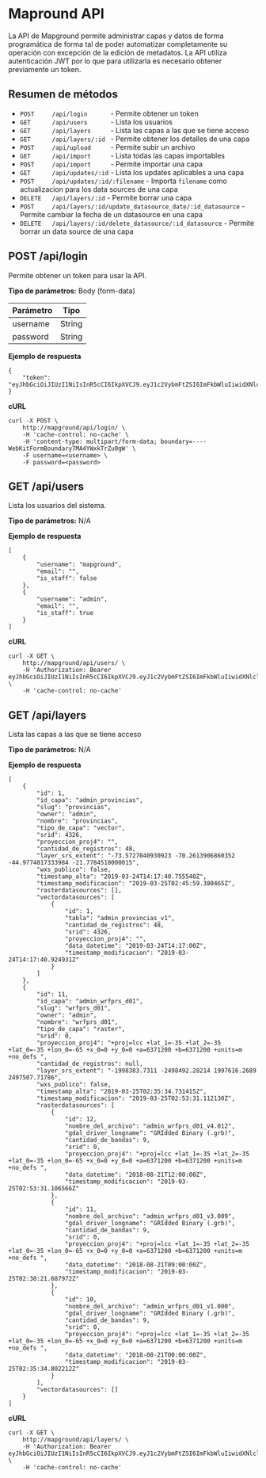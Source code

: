 # Mapround API 

La API de Mapground permite administrar capas y datos de forma programática de forma tal de poder automatizar completamente su operación con excepción de la edición de metadatos. La API utiliza autenticación JWT por lo que para utilizarla es necesario obtener previamente un token.

## Resumen de métodos

* `POST     /api/login      ` - Permite obtener un token
* `GET      /api/users      ` - Lista los usuarios
* `GET      /api/layers     ` - Lista las capas a las que se tiene acceso
* `GET      /api/layers/:id ` - Permite obtener los detalles de una capa
* `POST     /api/upload     ` - Permite subir un archivo
* `GET      /api/import     ` - Lista todas las capas importables
* `POST     /api/import     ` - Permite importar una capa
* `GET      /api/updates/:id` - Lista los updates aplicables a una capa
* `POST     /api/updates/:id/:filename` - Importa `filename` como actualizacion para los data sources de una capa
* `DELETE   /api/layers/:id` - Permite borrar una capa
* `POST     /api/layers/:id/update_datasource_date/:id_datasource` - Permite cambiar la fecha de un datasource en una capa
* `DELETE   /api/layers/:id/delete_datasource/:id_datasource` - Permite borrar un data source de una capa

## POST /api/login
Permite obtener un token para usar la API.

**Tipo de parámetros:** Body (form-data)

| Parámetro | Tipo    |
| --------- | --------|
| username  | String  |
| password  | String  |

**Ejemplo de respuesta**

    {
        "token": "eyJhbGciOiJIUzI1NiIsInR5cCI6IkpXVCJ9.eyJ1c2VybmFtZSI6ImFkbWluIiwidXNlcl9pZCI6MSwiZW1haWwiOiIiLCJleHAiOjE1NTUyNzY4MDR9.8XXkn7meyFR8wJpid8Mirf7PmWcDBq2MY4cZFLiyb1o"
    }

**cURL**

    curl -X POST \
        http://mapground/api/login/ \
        -H 'cache-control: no-cache' \
        -H 'content-type: multipart/form-data; boundary=----WebKitFormBoundary7MA4YWxkTrZu0gW' \
        -F username=<username> \
        -F password=<password>

## GET /api/users
Lista los usuarios del sistema.

**Tipo de parámetros:** N/A

**Ejemplo de respuesta**

    [
        {
            "username": "mapground",
            "email": "",
            "is_staff": false
        },
        {
            "username": "admin",
            "email": "",
            "is_staff": true
        }
    ]

**cURL**

    curl -X GET \
        http://mapground/api/users/ \
        -H 'Authorization: Bearer eyJhbGciOiJIUzI1NiIsInR5cCI6IkpXVCJ9.eyJ1c2VybmFtZSI6ImFkbWluIiwidXNlcl9pZCI6MSwiZW1haWwiOiIiLCJleHAiOjE1NTUyODE3Njd9.hC35B6Pgksj0un6OfRlvxKWBYM3QjsX4oqsl9pCY97Q' \
        -H 'cache-control: no-cache'

## GET /api/layers
Lista las capas a las que se tiene acceso

**Tipo de parámetros:** N/A

**Ejemplo de respuesta**

    [
        {
            "id": 1,
            "id_capa": "admin_provincias",
            "slug": "provincias",
            "owner": "admin",
            "nombre": "provincias",
            "tipo_de_capa": "vector",
            "srid": 4326,
            "proyeccion_proj4": "",
            "cantidad_de_registros": 48,
            "layer_srs_extent": "-73.5727040930923 -70.2613906860352 -44.9774017333984 -21.7784510000015",
            "wxs_publico": false,
            "timestamp_alta": "2019-03-24T14:17:40.755540Z",
            "timestamp_modificacion": "2019-03-25T02:45:59.380465Z",
            "rasterdatasources": [],
            "vectordatasources": [
                {
                    "id": 1,
                    "tabla": "admin_provincias_v1",
                    "cantidad_de_registros": 48,
                    "srid": 4326,
                    "proyeccion_proj4": "",
                    "data_datetime": "2019-03-24T14:17:00Z",
                    "timestamp_modificacion": "2019-03-24T14:17:40.924931Z"
                }
            ]
        },
        {
            "id": 11,
            "id_capa": "admin_wrfprs_d01",
            "slug": "wrfprs_d01",
            "owner": "admin",
            "nombre": "wrfprs_d01",
            "tipo_de_capa": "raster",
            "srid": 0,
            "proyeccion_proj4": "+proj=lcc +lat_1=-35 +lat_2=-35 +lat_0=-35 +lon_0=-65 +x_0=0 +y_0=0 +a=6371200 +b=6371200 +units=m +no_defs ",
            "cantidad_de_registros": null,
            "layer_srs_extent": "-1998383.7311 -2498492.28214 1997616.2689 2497507.71786",
            "wxs_publico": false,
            "timestamp_alta": "2019-03-25T02:35:34.731415Z",
            "timestamp_modificacion": "2019-03-25T02:53:31.112130Z",
            "rasterdatasources": [
                {
                    "id": 12,
                    "nombre_del_archivo": "admin_wrfprs_d01_v4.012",
                    "gdal_driver_longname": "GRIdded Binary (.grb)",
                    "cantidad_de_bandas": 9,
                    "srid": 0,
                    "proyeccion_proj4": "+proj=lcc +lat_1=-35 +lat_2=-35 +lat_0=-35 +lon_0=-65 +x_0=0 +y_0=0 +a=6371200 +b=6371200 +units=m +no_defs ",
                    "data_datetime": "2018-08-21T12:00:00Z",
                    "timestamp_modificacion": "2019-03-25T02:53:31.106566Z"
                },
                {
                    "id": 11,
                    "nombre_del_archivo": "admin_wrfprs_d01_v3.009",
                    "gdal_driver_longname": "GRIdded Binary (.grb)",
                    "cantidad_de_bandas": 9,
                    "srid": 0,
                    "proyeccion_proj4": "+proj=lcc +lat_1=-35 +lat_2=-35 +lat_0=-35 +lon_0=-65 +x_0=0 +y_0=0 +a=6371200 +b=6371200 +units=m +no_defs ",
                    "data_datetime": "2018-08-21T09:00:00Z",
                    "timestamp_modificacion": "2019-03-25T02:38:21.687972Z"
                },
                {
                    "id": 10,
                    "nombre_del_archivo": "admin_wrfprs_d01_v1.000",
                    "gdal_driver_longname": "GRIdded Binary (.grb)",
                    "cantidad_de_bandas": 9,
                    "srid": 0,
                    "proyeccion_proj4": "+proj=lcc +lat_1=-35 +lat_2=-35 +lat_0=-35 +lon_0=-65 +x_0=0 +y_0=0 +a=6371200 +b=6371200 +units=m +no_defs ",
                    "data_datetime": "2018-08-21T00:00:00Z",
                    "timestamp_modificacion": "2019-03-25T02:35:34.802212Z"
                }
            ],
            "vectordatasources": []
        }
    ]

**cURL**

    curl -X GET \
        http://mapground/api/layers/ \
        -H 'Authorization: Bearer eyJhbGciOiJIUzI1NiIsInR5cCI6IkpXVCJ9.eyJ1c2VybmFtZSI6ImFkbWluIiwidXNlcl9pZCI6MSwiZW1haWwiOiIiLCJleHAiOjE1NTUyODE3Njd9.hC35B6Pgksj0un6OfRlvxKWBYM3QjsX4oqsl9pCY97Q' \
        -H 'cache-control: no-cache'